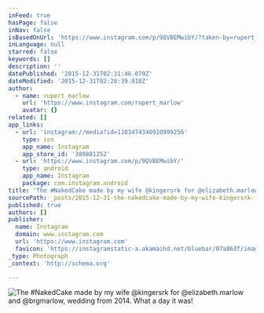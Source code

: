```yaml
---
inFeed: true
hasPage: false
inNav: false
isBasedOnUrl: 'https://www.instagram.com/p/9QVBEMwibY/?taken-by=rupert_marlow'
inLanguage: null
starred: false
keywords: []
description: ''
datePublished: '2015-12-31T02:31:46.079Z'
dateModified: '2015-12-31T02:28:39.910Z'
author:
  - name: rupert_marlow
    url: 'https://www.instagram.com/rupert_marlow'
    avatar: {}
related: []
app_links:
  - url: 'instagram://media?id=1103474340910999256'
    type: ios
    app_name: Instagram
    app_store_id: '389801252'
  - url: 'https://www.instagram.com/p/9QVBEMwibY/'
    type: android
    app_name: Instagram
    package: com.instagram.android
title: 'The #NakedCake made by my wife @kingersrk for @elizabeth.marlow and @brgmarlow, wedding from 2014. What a day it was!'
sourcePath: _posts/2015-12-31-the-nakedcake-made-by-my-wife-kingersrk-for-elizabethmar.md
published: true
authors: []
publisher:
  name: Instagram
  domain: www.instagram.com
  url: 'https://www.instagram.com'
  favicon: 'https://instagramstatic-a.akamaihd.net/bluebar/07a863f/images/ico/favicon.ico'
_type: Photograph
_context: 'http://schema.org'

---
```

![The #NakedCake made by my wife @kingersrk for @elizabeth.marlow and @brgmarlow, wedding from 2014. What a day it was!](https://scontent.cdninstagram.com/hphotos-xap1/t51.2885-15/s640x640/sh0.08/e35/12145469_198193217179109_1990908241_n.jpg)